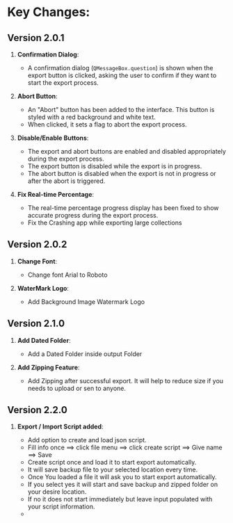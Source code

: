 # Key Changes:

## Version 2.0.1

1. **Confirmation Dialog**:

   - A confirmation dialog (`QMessageBox.question`) is shown when the export button is clicked, asking the user to confirm if they want to start the export process.

2. **Abort Button**:

   - An "Abort" button has been added to the interface. This button is styled with a red background and white text.
   - When clicked, it sets a flag to abort the export process.

3. **Disable/Enable Buttons**:

   - The export and abort buttons are enabled and disabled appropriately during the export process.
   - The export button is disabled while the export is in progress.
   - The abort button is disabled when the export is not in progress or after the abort is triggered.

4. **Fix Real-time Percentage**:
   - The real-time percentage progress display has been fixed to show accurate progress during the export process.
   - Fix the Crashing app while exporting large collections


## Version 2.0.2

1. **Change Font**:

   - Change font Arial to Roboto

2. **WaterMark Logo**:

   - Add Background Image Watermark Logo
   


## Version 2.1.0

1. **Add Dated Folder**:

   - Add a Dated Folder inside output Folder 

2. **Add Zipping Feature**:

   - Add Zipping after successful export. It will help to reduce size if you needs to upload or sen to anyone.
   


## Version 2.2.0

1. **Export / Import Script added**:

   - Add option to create and load json script.
   - Fill info once ==> click file menu ==> click create script ==> Give name ==> Save
   - Create script once and load it to start export automatically.
   - It will save backup file to your selected location every time.
   - Once You loaded a file it will ask you to start export automatically.
   - If you select yes it will start and save backup and zipped folder on your desire location.
   - If no it does not start immediately but leave input populated with your script information.
   - 

